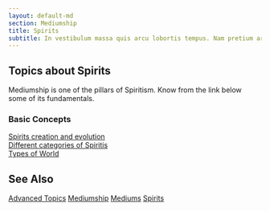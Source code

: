 ```yaml
---
layout: default-md
section: Mediumship
title: Spirits
subtitle: In vestibulum massa quis arcu lobortis tempus. Nam pretium arcu in odio vulputate luctus.
---
```


## Topics about Spirits
Mediumship is one of the pillars of Spiritism. Know from the link below some of its fundamentals.  

### Basic Concepts
[Spirits creation and evolution](spirit-evolution)  
[Different categories of Spiritis](spirit-categories)  
[Types of World](types-of-world)  



## See Also





<a href="../advanced" class="button special">Advanced Topics</a>
<a href="learn" class="button">Mediumship</a>
<a href="mediums" class="button">Mediums</a>
<a href="spirits" class="button">Spirits</a>
